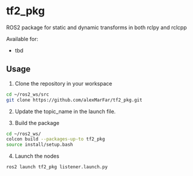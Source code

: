 # tf2_pkg
ROS2 package for static and dynamic transforms in both rclpy and rclcpp

Available for:
- tbd

## Usage
1. Clone the repository in your workspace
```bash
cd ~/ros2_ws/src
git clone https://github.com/alexMarFar/tf2_pkg.git
```
2. Update the topic_name in the launch file.

3. Build the package
```bash
cd ~/ros2_ws/
colcon build --packages-up-to tf2_pkg
source install/setup.bash
```
4. Launch the nodes
```bash
ros2 launch tf2_pkg listener.launch.py
```

